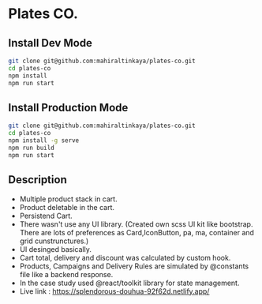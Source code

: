 # Plates CO.

## Install Dev Mode

```sh
git clone git@github.com:mahiraltinkaya/plates-co.git
cd plates-co
npm install
npm run start
```

## Install Production Mode

```sh
git clone git@github.com:mahiraltinkaya/plates-co.git
cd plates-co
npm install -g serve
npm run build
npm run start
```

## Description

- Multiple product stack in cart.
- Product deletable in the cart.
- Persistend Cart.
- There wasn't use any UI library. (Created own scss UI kit like bootstrap. There are lots of preferences as Card,IconButton, pa, ma, container and grid cunstrunctures.)
- UI desinged basically.
- Cart total, delivery and discount was calculated by custom hook.
- Products, Campaigns and Delivery Rules are simulated by @constants file like a backend response.
- In the case study used @react/toolkit library for state management.
- Live link : <https://splendorous-douhua-92f62d.netlify.app/>

